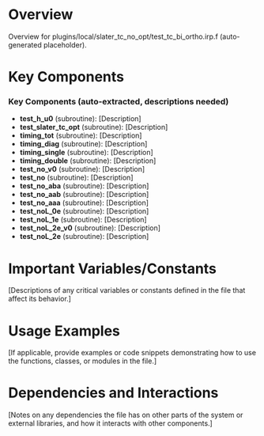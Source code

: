 # Overview

Overview for plugins/local/slater_tc_no_opt/test_tc_bi_ortho.irp.f (auto-generated placeholder).

# Key Components

### Key Components (auto-extracted, descriptions needed)
- **test_h_u0** (subroutine): [Description]
- **test_slater_tc_opt** (subroutine): [Description]
- **timing_tot** (subroutine): [Description]
- **timing_diag** (subroutine): [Description]
- **timing_single** (subroutine): [Description]
- **timing_double** (subroutine): [Description]
- **test_no_v0** (subroutine): [Description]
- **test_no** (subroutine): [Description]
- **test_no_aba** (subroutine): [Description]
- **test_no_aab** (subroutine): [Description]
- **test_no_aaa** (subroutine): [Description]
- **test_noL_0e** (subroutine): [Description]
- **test_noL_1e** (subroutine): [Description]
- **test_noL_2e_v0** (subroutine): [Description]
- **test_noL_2e** (subroutine): [Description]

# Important Variables/Constants

[Descriptions of any critical variables or constants defined in the file that affect its behavior.]

# Usage Examples

[If applicable, provide examples or code snippets demonstrating how to use the functions, classes, or modules in the file.]

# Dependencies and Interactions

[Notes on any dependencies the file has on other parts of the system or external libraries, and how it interacts with other components.]
